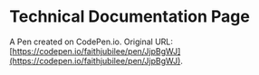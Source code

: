 # Technical Documentation Page

A Pen created on CodePen.io. Original URL: [https://codepen.io/faithjubilee/pen/JjpBgWJ](https://codepen.io/faithjubilee/pen/JjpBgWJ).

